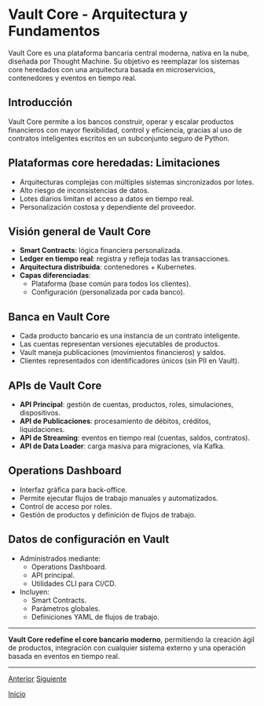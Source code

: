 # Vault Core - Arquitectura y Fundamentos

Vault Core es una plataforma bancaria central moderna, nativa en la nube, diseñada por Thought Machine. Su objetivo es reemplazar los sistemas core heredados con una arquitectura basada en microservicios, contenedores y eventos en tiempo real. 

## Introducción

Vault Core permite a los bancos construir, operar y escalar productos financieros con mayor flexibilidad, control y eficiencia, gracias al uso de contratos inteligentes escritos en un subconjunto seguro de Python.

## Plataformas core heredadas: Limitaciones

* Arquitecturas complejas con múltiples sistemas sincronizados por lotes.
* Alto riesgo de inconsistencias de datos.
* Lotes diarios limitan el acceso a datos en tiempo real.
* Personalización costosa y dependiente del proveedor.

## Visión general de Vault Core

* **Smart Contracts**: lógica financiera personalizada.
* **Ledger en tiempo real**: registra y refleja todas las transacciones.
* **Arquitectura distribuida**: contenedores + Kubernetes.
* **Capas diferenciadas**:
  * Plataforma (base común para todos los clientes).
  * Configuración (personalizada por cada banco).

## Banca en Vault Core

* Cada producto bancario es una instancia de un contrato inteligente.
* Las cuentas representan versiones ejecutables de productos.
* Vault maneja publicaciones (movimientos financieros) y saldos.
* Clientes representados con identificadores únicos (sin PII en Vault).

## APIs de Vault Core

* **API Principal**: gestión de cuentas, productos, roles, simulaciones, dispositivos.
* **API de Publicaciones**: procesamiento de débitos, créditos, liquidaciones.
* **API de Streaming**: eventos en tiempo real (cuentas, saldos, contratos).
* **API de Data Loader**: carga masiva para migraciones, vía Kafka.

## Operations Dashboard

* Interfaz gráfica para back-office.
* Permite ejecutar flujos de trabajo manuales y automatizados.
* Control de acceso por roles.
* Gestión de productos y definición de flujos de trabajo.

## Datos de configuración en Vault

* Administrados mediante:
  * Operations Dashboard.
  * API principal.
  * Utilidades CLI para CI/CD.
* Incluyen:
  * Smart Contracts.
  * Parámetros globales.
  * Definiciones YAML de flujos de trabajo.

---

**Vault Core redefine el core bancario moderno**, permitiendo la creación ágil de productos, integración con cualquier sistema externo y una operación basada en eventos en tiempo real. 

---

[Anterior](https://github.com/wilfredoha/vault-core/blob/main/Vault%20Core%20Fundamentals/01_Vault%20Core%20Introduction.md) [Siguiente]()

[Inicio](https://github.com/wilfredoha/vault-core/tree/main)
